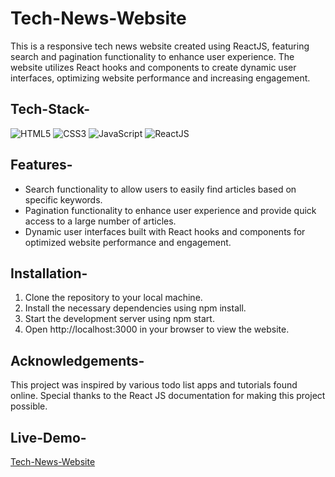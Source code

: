 # Tech-News-Website

This is a responsive tech news website created using ReactJS, featuring search and pagination functionality to enhance user experience. The website utilizes React hooks and components to create dynamic user interfaces, optimizing website performance and increasing engagement.


## Tech-Stack-

<div align="left">
<img alt="HTML5" src="https://img.shields.io/badge/html5-%23E34F26.svg?style=for-the-badge&logo=html5&logoColor=white"/>
<img alt="CSS3" src="https://img.shields.io/badge/css3-%231572B6.svg?style=for-the-badge&logo=css3&logoColor=white"/> 
<img alt="JavaScript" src="https://img.shields.io/badge/javascript-%23323330.svg?style=for-the-badge&logo=javascript&logoColor=%23F7DF1E"/>
<img alt="ReactJS" src="https://img.shields.io/badge/react-%2320232a.svg?style=for-the-badge&logo=react&logoColor=%2361DAFB"/>
</div>

## Features-

- Search functionality to allow users to easily find articles based on specific keywords.
- Pagination functionality to enhance user experience and provide quick access to a large number of articles.
- Dynamic user interfaces built with React hooks and components for optimized website performance and engagement.

## Installation- 

1. Clone the repository to your local machine.
2. Install the necessary dependencies using npm install.
3. Start the development server using npm start.
4. Open http://localhost:3000 in your browser to view the website.

## Acknowledgements-

This project was inspired by various todo list apps and tutorials found online. Special thanks to the React JS documentation for making this project possible.

## Live-Demo-

[Tech-News-Website](https://tech-news-website.netlify.app/)
